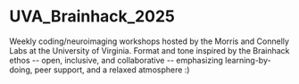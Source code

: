 # UVA_Brainhack_2025
Weekly coding/neuroimaging workshops hosted by the Morris and Connelly Labs at the University of Virginia. 
Format and tone inspired by the Brainhack ethos -- open, inclusive, and collaborative -- emphasizing learning-by-doing, peer support, and a relaxed atmosphere :)
